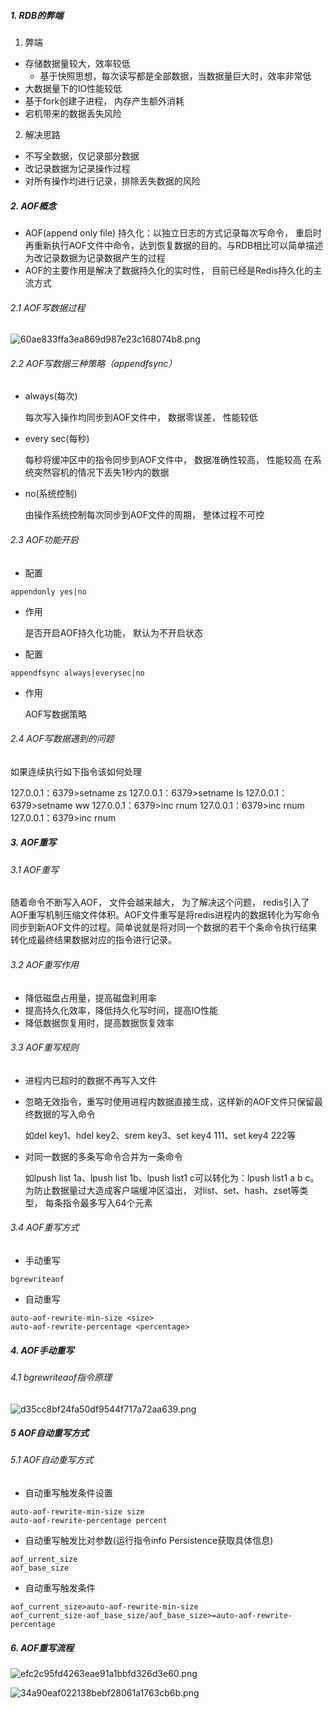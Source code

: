 ##### 1. RDB的弊端

1. 弊端

- 存储数据量较大，效率较低
	- 基于快照思想，每次读写都是全部数据，当数据量巨大时，效率非常低
- 大数据量下的IO性能较低
- 基于fork创建子进程， 内存产生额外消耗
- 宕机带来的数据丢失风险

2. 解决思路

- 不写全数据，仅记录部分数据
- 改记录数据为记录操作过程
- 对所有操作均进行记录，排除丢失数据的风险

##### 2. AOF概念

- AOF(append only file) 持久化：以独立日志的方式记录每次写命令， 重启时再重新执行AOF文件中命令，达到恢复数据的目的。与RDB相比可以简单描述为改记录数据为记录数据产生的过程
- AOF的主要作用是解决了数据持久化的实时性， 目前已经是Redis持久化的主流方式

###### 2.1 AOF写数据过程

![60ae833ffa3ea869d987e23c168074b8.png](https://tva1.sinaimg.cn/large/007S8ZIlgy1gh5vu4sfddj30o00bk0sy.jpg)

###### 2.2 AOF写数据三种策略（appendfsync）

- always(每次)
	
	每次写入操作均同步到AOF文件中， 数据零误差， 性能较低

- every sec(每秒)
	
	每秒将缓冲区中的指令同步到AOF文件中， 数据准确性较高， 性能较高
	在系统突然容机的情况下丢失1秒内的数据

- no(系统控制)

	由操作系统控制每次同步到AOF文件的周期， 整体过程不可控

###### 2.3 AOF功能开启

- 配置

```
appendonly yes|no
```

- 作用
	
	是否开启AOF持久化功能， 默认为不开启状态

- 配置

```
appendfsync always|everysec|no
```

- 作用

	AOF写数据策略


###### 2.4 AOF写数据遇到的问题

如果连续执行如下指令该如何处理

127.0.0.1：6379>setname zs
127.0.0.1：6379>setname Is
127.0.0.1：6379>setname ww
127.0.0.1：6379>inc rnum
127.0.0.1：6379>inc rnum
127.0.0.1：6379>inc rnum

##### 3. AOF重写

###### 3.1 AOF重写

随着命令不断写入AOF， 文件会越来越大， 为了解决这个问题， redis引入了AOF重写机制压缩文件体积。AOF文件重写是将redis进程内的数据转化为写命令同步到新AOF文件的过程。简单说就是将对同一个数据的若干个条命令执行结果转化成最终结果数据对应的指令进行记录。

###### 3.2 AOF重写作用

- 降低磁盘占用量，提高磁盘利用率
- 提高持久化效率，降低持久化写时间，提高lO性能
- 降低数据恢复用时，提高数据恢复效率

###### 3.3 AOF重写规则

- 进程内已超时的数据不再写入文件
- 忽略无效指令，重写时使用进程内数据直接生成，这样新的AOF文件只保留最终数据的写入命令

	如del key1、hdel key2、srem key3、set key4 111、set key4 222等

- 对同一数据的多条写命令合并为一条命令

	如lpush list 1a、lpush list 1b、lpush list1 c可以转化为：lpush list1 a b c。
	为防止数据量过大造成客户端缓冲区溢出， 对list、set、hash、zset等类型， 每条指令最多写入64个元素
    
###### 3.4 AOF重写方式

- 手动重写
```
bgrewriteaof
```
- 自动重写
```
auto-aof-rewrite-min-size <size>
auto-aof-rewrite-percentage <percentage>
```

##### 4. AOF手动重写

###### 4.1 bgrewriteaof指令原理

![d35cc8bf24fa50df9544f717a72aa639.png](https://tva1.sinaimg.cn/large/007S8ZIlgy1gh5vufc0loj30so06qt8y.jpg)

##### 5 AOF自动重写方式

###### 5.1 AOF自动重写方式

- 自动重写触发条件设置

```
auto-aof-rewrite-min-size size
auto-aof-rewrite-percentage percent
```

- 自动重写触发比对参数(运行指令info Persistence获取具体信息)

```
aof_urrent_size
aof_base_size
```

- 自动重写触发条件

```
aof_current_size>auto-aof-rewrite-min-size
aof_current_size-aof_base_size/aof_base_size>=auto-aof-rewrite-percentage
```

##### 6. AOF重写流程

![efc2c95fd4263eae91a1bbfd326d3e60.png](https://tva1.sinaimg.cn/large/007S8ZIlgy1gh5vunmea6j30u40cadgd.jpg)

![34a90eaf022138bebf28061a1763cb6b.png](https://tva1.sinaimg.cn/large/007S8ZIlgy1gh5vv2gogij30n00cgt94.jpg)



